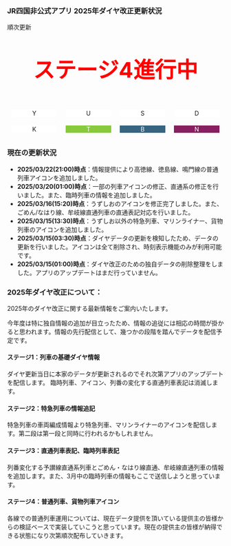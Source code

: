 ### JR四国非公式アプリ 2025年ダイヤ改正更新状況
順次更新



<p style="font-size: 50px; font-weight: bold; text-align:center; color:red;">ステージ4進行中</p>

<div>
<div style="display: flex; justify-content: space-around;">
<p style="width:100%; height:100%;border-width:2px;text-align:center;background-color:white;border-color:#F5AC1370;margin:10px;">Y</p>
<p style="width:100%; height:100%;border-width:2px;text-align:center;background-color:white;border-color:#F5AC1370;margin:10px;">U</p>
<p style="width:100%; height:100%;border-width:2px;text-align:center;background-color:white;border-color:#9AA7D770;margin:10px;">S</p>
<p style="width:100%; height:100%;border-width:2px;text-align:center;background-color:white;border-color:#DC458670;margin:10px;">D</p>
</div>
<div style="display: flex; justify-content: space-around;">
<p style="width:100%; height:100%;border-width:2px;text-align:center;background-color:white;border-color:#DC458670;margin:10px;">K</p>
<p style="width:100%; height:100%;border-width:2px;text-align:center;background-color:#87CA3B;border-color:#87CA3B;margin:10px;color:white;">T</p>
<p style="width:100%; height:100%;border-width:2px;text-align:center;background-color:#366481;border-color:#366481;margin:10px;color:white;">B</p>
<p style="width:100%; height:100%;border-width:2px;text-align:center;background-color:#881F61;border-color:#881F61;margin:10px;color:white;">N</p>
</div>
</div>

### 現在の更新状況
- **2025/03/22(21:00)時点**：情報提供により高徳線、徳島線、鳴門線の普通列車アイコンを追加しました。
- **2025/03/20(01:00)時点**：一部の列車アイコンの修正、直通系の修正を行いました。また、臨時列車の情報を追加しました。
- **2025/03/16(15:20)時点**：うずしおのアイコンを修正完了しました。また、ごめん/なはり線、牟岐線直通列車の直通表記対応を行いました。
- **2025/03/15(13:30)時点**：うずしお以外の特急列車、マリンライナー、貨物列車のアイコンを追加しました。
- **2025/03/15(03:30)時点**：ダイヤデータの更新を検知したため、データの更新を行いました。アイコンは全て削除され、時刻表示機能のみが利用可能です。
- **2025/03/15(01:00)時点**：ダイヤ改正のための独自データの削除整理をしました。アプリのアップデートはまだ行っていません。

### **2025年ダイヤ改正について：**

2025年のダイヤ改正に関する最新情報をご案内いたします。

今年度は特に独自情報の追加が目立ったため、情報の追従には相応の時間が掛かると思われます。情報の先行配信として、幾つかの段階を踏んでデータを配信予定です。

#### ステージ1：列車の基礎ダイヤ情報
ダイヤ更新当日に本家のデータが更新されるのでそれ次第アプリのアップデートを配信します。
臨時列車、アイコン、列番の変化する直通列車表記は消滅します。

#### ステージ2：特急列車の情報追記
特急列車の車両編成情報より特急列車、マリンライナーのアイコンを配信します。第二段は第一段と同時に行われるかもしれません。

#### ステージ3：直通列車表記、臨時列車表記
列番変化する予讃線直通系列車とごめん・なはり線直通、牟岐線直通列車の情報を追加します。また、3月中の臨時列車の情報もここで送信しようと思っています。

#### ステージ4：普通列車、貨物列車アイコン
各線での普通列車運用については、現在データ提供を頂いている提供主の皆様からの検証ベースで実装していこうと思っています。現在の提供主の皆様が納得できる状態になり次第順次配布していきます。